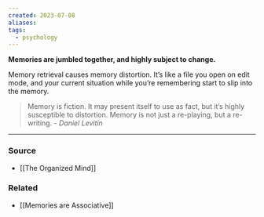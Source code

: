 ```yaml
---
created: 2023-07-08
aliases: 
tags:
  - psychology
---
```

**Memories are jumbled together, and highly subject to change.**

Memory retrieval causes memory distortion. It’s like a file you open on edit mode, and your current situation while you’re remembering start to slip into the memory.

> Memory is fiction. It may present itself to use as fact, but it’s highly susceptible to distortion. Memory is not just a re-playing, but a re-writing. 
> *- Daniel Levitin*

---

### Source
- [[The Organized Mind]]

### Related
- [[Memories are Associative]]